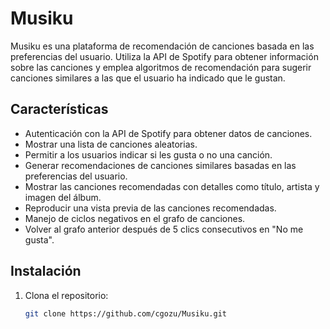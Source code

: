 # Musiku

Musiku es una plataforma de recomendación de canciones basada en las preferencias del usuario. Utiliza la API de Spotify para obtener información sobre las canciones y emplea algoritmos de recomendación para sugerir canciones similares a las que el usuario ha indicado que le gustan.

## Características

- Autenticación con la API de Spotify para obtener datos de canciones.
- Mostrar una lista de canciones aleatorias.
- Permitir a los usuarios indicar si les gusta o no una canción.
- Generar recomendaciones de canciones similares basadas en las preferencias del usuario.
- Mostrar las canciones recomendadas con detalles como título, artista y imagen del álbum.
- Reproducir una vista previa de las canciones recomendadas.
- Manejo de ciclos negativos en el grafo de canciones.
- Volver al grafo anterior después de 5 clics consecutivos en "No me gusta".

## Instalación

1. Clona el repositorio:
   ```bash
   git clone https://github.com/cgozu/Musiku.git
